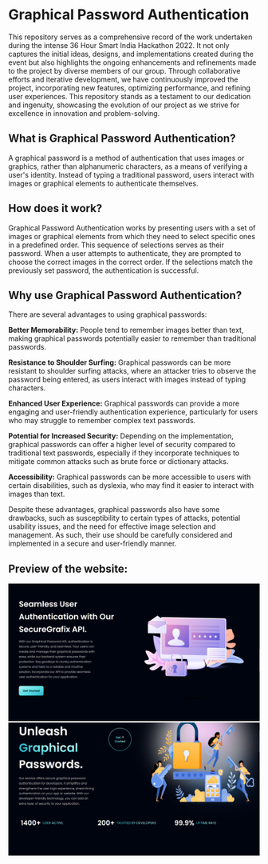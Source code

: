 # Graphical Password Authentication

This repository serves as a comprehensive record of the work undertaken during the intense 36 Hour Smart India Hackathon 2022. It not only captures the initial ideas, designs, and implementations created during the event but also highlights the ongoing enhancements and refinements made to the project by diverse members of our group. Through collaborative efforts and iterative development, we have continuously improved the project, incorporating new features, optimizing performance, and refining user experiences. This repository stands as a testament to our dedication and ingenuity, showcasing the evolution of our project as we strive for excellence in innovation and problem-solving.

## What is Graphical Password Authentication?

A graphical password is a method of authentication that uses images or graphics, rather than alphanumeric characters, as a means of verifying a user's identity. Instead of typing a traditional password, users interact with images or graphical elements to authenticate themselves.

## How does it work?

Graphical Password Authentication works by presenting users with a set of images or graphical elements from which they need to select specific ones in a predefined order. This sequence of selections serves as their password. When a user attempts to authenticate, they are prompted to choose the correct images in the correct order. If the selections match the previously set password, the authentication is successful.

## Why use Graphical Password Authentication?

There are several advantages to using graphical passwords:

**Better Memorability:** People tend to remember images better than text, making graphical passwords potentially easier to remember than traditional passwords.

**Resistance to Shoulder Surfing:** Graphical passwords can be more resistant to shoulder surfing attacks, where an attacker tries to observe the password being entered, as users interact with images instead of typing characters.

**Enhanced User Experience:** Graphical passwords can provide a more engaging and user-friendly authentication experience, particularly for users who may struggle to remember complex text passwords.

**Potential for Increased Security:** Depending on the implementation, graphical passwords can offer a higher level of security compared to traditional text passwords, especially if they incorporate techniques to mitigate common attacks such as brute force or dictionary attacks.

**Accessibility:** Graphical passwords can be more accessible to users with certain disabilities, such as dyslexia, who may find it easier to interact with images than text.

Despite these advantages, graphical passwords also have some drawbacks, such as susceptibility to certain types of attacks, potential usability issues, and the need for effective image selection and management. As such, their use should be carefully considered and implemented in a secure and user-friendly manner.

## Preview of the website:
![Website preview image](/preview-images/p1.png)
![Website preview image](/preview-images/p2.png)